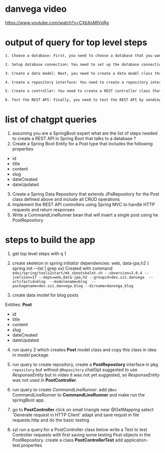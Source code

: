 # danvega video
https://www.youtube.com/watch?v=CXbXoMIVpRg



# output of query for top level steps
```txt
1. Choose a database: First, you need to choose a database that you want to use for your application. Spring Boot supports various databases, including MySQL, Oracle, PostgreSQL, and MongoDB, to name a few.

2. Setup database connection: You need to set up the database connection in your Spring Boot application. You can use the spring.datasource.* properties in the application.properties file to configure the database connection properties, such as URL, username, and password.

3. Create a data model: Next, you need to create a data model class that represents the data you want to store in the database. This class should include the fields and methods required to interact with the data. You can use Java annotations, such as @Entity, @Id, and @GeneratedValue, to map the data model class to the database table.

4. Create a repository interface: You need to create a repository interface that defines the database operations for the data model class. Spring Data JPA provides a repository interface, which you can extend to perform CRUD operations on the database.

5. Create a controller: You need to create a REST controller class that handles HTTP requests and returns responses. The controller should include methods that map to the CRUD operations you want to perform on the data. You can use annotations such as @RestController, @GetMapping, @PostMapping, @PutMapping, and @DeleteMapping to map the controller methods to HTTP requests.

6. Test the REST API: Finally, you need to test the REST API by sending HTTP requests to the endpoints defined in the controller and verifying the responses. You can use tools like Postman or cURL to send HTTP requests and check the responses.

```

# list of chatgpt queries
1. assuming you are  a SpringBoot expert what are the list of steps needed to create a REST API in Spring Boot that talks to a database ?
2. Create a Spring Boot Entity for a Post type that includes the following properties
 - id
- title
- content
- slug
- dateCreated
- dateUpdated    

3. Create a Spring Data Repository that extends JPaRepository for the Post class defined above and include all CRUD operations
4. Implement the REST API controllers using Spring MVC to handle HTTP requests and return responses
5. Write a CommandLineRunner bean that will insert a single post using he PostRepository




# steps to build the app
1. get top level steps with q 1
2. create skeleton in spring initializr  dependencies: web, data-jpa,h2  (  spring init --list | grep xx) Created with command `eduj/spring/tools2start/mk_sbootskelet.sh --sbversion=3.0.4 --jversion=17 --deps=web,data-jpa,h2 --groupid=dev.szi.danvega  --artifactid=blog  --modulename=blog  --packagename=dev.szi.danvega.blog --dirname=danvega_blog`

3. create data model for blog posts

Entities: 
**Post**
- id
- title
- content
- slug
- dateCreated
- dateUpdated  

4. run query 2 which creates **Post** model class and  copy this class in idea in _model_ package
5. run query to create repository, create a **PostRepostiory** interface  in pkg `repository` but without `@Repository`  chatGpt suggested to use *ResponseEntity*  but in video it was not yet suggested, so *ResponseEntity* was not used in  **PostController**. 
6. run query  to create *CommandLineRunner*. add `@Ben `  CommandLineRunner  to **CommandLineRunner**  and make run the springBoot app.  
7. go to **PostController**  click on small triangle near @GetMapping  select 'Generate request in HTTP Client'  adapt and save requst in file requests.http  and do the basic testing

8. szi run a query:for a PostController class below   write  a Test to  test  Controller  requests   with first  saving some testing Post objects in the PostRepository.    create a class **PostControllerTest**   add application-test.properties
